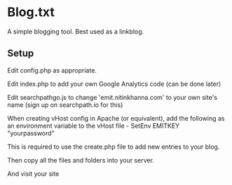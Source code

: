 Blog.txt
========

A simple blogging tool. Best used as a linkblog.

Setup
------

Edit config.php as appropriate.

Edit index.php to add your own Google Analytics code (can be done later)

Edit searchpathgo.js to change 'emit.nitinkhanna.com' to your own site's name (sign up on searchpath.io for this)

When creating vHost config in Apache (or equivalent), add the following as an environment variable to the vHost file - 
    SetEnv EMITKEY "yourpassword"

This is required to use the create.php file to add new entries to your blog.

Then copy all the files and folders into your server.

And visit your site
